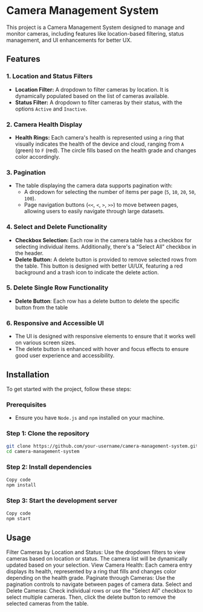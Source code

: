# Camera Management System

This project is a Camera Management System designed to manage and monitor cameras, including features like location-based filtering, status management, and UI enhancements for better UX.

## Features

### 1. **Location and Status Filters**
   - **Location Filter:** A dropdown to filter cameras by location. It is dynamically populated based on the list of cameras available.
   - **Status Filter:** A dropdown to filter cameras by their status, with the options `Active` and `Inactive`.

### 2. **Camera Health Display**
   - **Health Rings:** Each camera's health is represented using a ring that visually indicates the health of the device and cloud, ranging from `A` (green) to `F` (red). The circle fills based on the health grade and changes color accordingly.

### 3. **Pagination**
   - The table displaying the camera data supports pagination with:
     - A dropdown for selecting the number of items per page (`5`, `10`, `20`, `50`, `100`).
     - Page navigation buttons (`<<`, `<`, `>`, `>>`) to move between pages, allowing users to easily navigate through large datasets.

### 4. **Select and Delete Functionality**
   - **Checkbox Selection:** Each row in the camera table has a checkbox for selecting individual items. Additionally, there's a "Select All" checkbox in the header.
   - **Delete Button:** A delete button is provided to remove selected rows from the table. This button is designed with better UI/UX, featuring a red background and a trash icon to indicate the delete action.

### 5. **Delete Single Row Functionality**
   - **Delete Button**: Each row has a delete button to delete the specific button from the table

### 6. **Responsive and Accessible UI**
   - The UI is designed with responsive elements to ensure that it works well on various screen sizes.
   - The delete button is enhanced with hover and focus effects to ensure good user experience and accessibility.

## Installation

To get started with the project, follow these steps:

### Prerequisites
- Ensure you have `Node.js` and `npm` installed on your machine.
  
### Step 1: Clone the repository

```bash
git clone https://github.com/your-username/camera-management-system.git
cd camera-management-system
```
### Step 2: Install dependencies
```bash
Copy code
npm install
```

### Step 3: Start the development server
```bash
Copy code
npm start
```

## Usage
Filter Cameras by Location and Status: Use the dropdown filters to view cameras based on location or status. The camera list will be dynamically updated based on your selection.
View Camera Health: Each camera entry displays its health, represented by a ring that fills and changes color depending on the health grade.
Paginate through Cameras: Use the pagination controls to navigate between pages of camera data.
Select and Delete Cameras: Check individual rows or use the "Select All" checkbox to select multiple cameras. Then, click the delete button to remove the selected cameras from the table.
